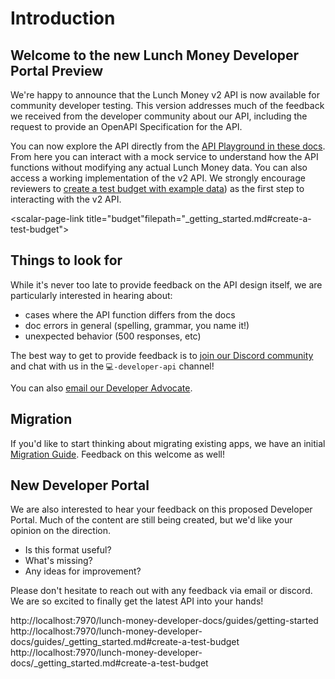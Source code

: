 # Introduction

## Welcome to the new Lunch Money Developer Portal Preview

We're happy to announce that the Lunch Money v2 API is now available for community developer testing. This version addresses much of the feedback we received from the developer community about our API, including the request to provide an OpenAPI Specification for the API.

You can now explore the API directly from the [API Playground in these docs]((https://lm-v2-api-evaluation-service.apidocumentation.com/lunch-money-api-v2-reference)). From here you can interact with a mock service to understand how the API functions without modifying any actual Lunch Money data. You can also access a working implementation of the v2 API. We strongly encourage reviewers to [create a test budget with example data](https://lm-v2-api-evaluation-service.apidocumentation.com/lunch-money-developer-docs/guides/getting-started)) as the first step to interacting with the v2 API.

<scalar-page-link title="budget"filepath="_getting_started.md#create-a-test-budget">
</scalar-page-link>


## Things to look for

While it's never too late to provide feedback on the API design itself, we are particularly interested in hearing about:

- cases where the API function differs from the docs
- doc errors in general (spelling, grammar, you name it!)
- unexpected behavior (500 responses, etc)
  
The best way to get to provide feedback is to [join our Discord community](https://discord.gg/vSz6jjZuj8) and chat with us in the `💻-developer-api` channel! 

You can also [email our Developer Advocate](mailto:jp@lunchmoney.app).

## Migration

If you'd like to start thinking about migrating existing apps, we have an initial [Migration Guide](./apis/v1/migrating-to-v2). Feedback on this welcome as well!

## New Developer Portal

We are also interested to hear your feedback on this proposed Developer Portal. Much of the content are still being created, but we'd like your opinion on the direction.

- Is this format useful?
- What's missing?
- Any ideas for improvement?

Please don't hesitate to reach out with any feedback via email or discord.   We are so excited to finally get the latest API into your hands!

http://localhost:7970/lunch-money-developer-docs/guides/getting-started
http://localhost:7970/lunch-money-developer-docs/guides/_getting_started.md#create-a-test-budget
http://localhost:7970/lunch-money-developer-docs/_getting_started.md#create-a-test-budget
